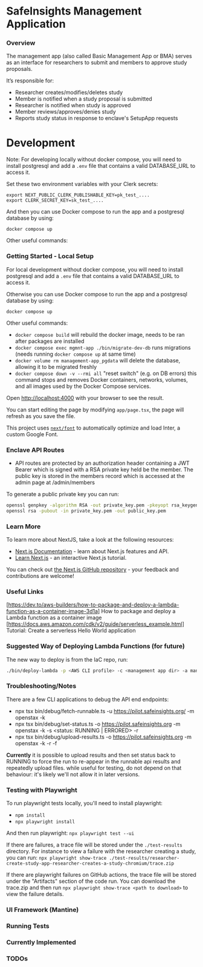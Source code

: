 # SafeInsights Management Application

### Overview

The management app (also called Basic Management App or BMA) serves as an interface for researchers to submit and members to approve study proposals.

It’s responsible for:

- Researcher creates/modifies/deletes study
- Member is notified when a study proposal is submitted
- Researcher is notified when study is approved
- Member reviews/approves/denies study
- Reports study status in response to enclave's SetupApp requests

# Development

Note: For developing locally without docker compose, you will need to install postgresql and add a `.env` file that contains a valid DATABASE_URL to access it.

Set these two environment variables with your Clerk secrets:

```shell
export NEXT_PUBLIC_CLERK_PUBLISHABLE_KEY=pk_test_....
export CLERK_SECRET_KEY=sk_test_....
```

And then you can use Docker compose to run the app and a postgresql database by using:

`docker compose up`

Other useful commands:

### Getting Started - Local Setup

For local development without docker compose, you will need to install postgresql and add a `.env` file that contains a valid DATABASE_URL to access it.

Otherwise you can use Docker compose to run the app and a postgresql database by using:

`docker compose up`

Other useful commands:

- `docker compose build` will rebuild the docker image, needs to be ran after packages are installed
- `docker compose exec mgmnt-app ./bin/migrate-dev-db` runs migrations (needs running `docker compose up` at same time)
- `docker volume rm management-app_pgdata` will delete the database, allowing it to be migrated freshly
- `docker compose down -v --rmi all` "reset switch" (e.g. on DB errors) this command stops and removes Docker containers, networks, volumes, and all images used by the Docker Compose services.

Open [http://localhost:4000](http://localhost:4000) with your browser to see the result.

You can start editing the page by modifying `app/page.tsx`, the page will refresh as you save the file.

This project uses [`next/font`](https://nextjs.org/docs/app/building-your-application/optimizing/fonts) to automatically optimize and load Inter, a custom Google Font.

### Enclave API Routes

- API routes are protected by an authorization header containing a JWT Bearer which is signed with a RSA private key held be the member. The public key is stored in the members record which is accessed at the admin page at /admin/members

To generate a public private key you can run:

```bash
openssl genpkey -algorithm RSA -out private_key.pem -pkeyopt rsa_keygen_bits:4096
openssl rsa -pubout -in private_key.pem -out public_key.pem
```

### Learn More

To learn more about NextJS, take a look at the following resources:

- [Next.js Documentation](https://nextjs.org/docs) - learn about Next.js features and API.
- [Learn Next.js](https://nextjs.org/learn) - an interactive Next.js tutorial.

You can check out [the Next.js GitHub repository](https://github.com/vercel/next.js) - your feedback and contributions are welcome!

### Useful Links

[https://dev.to/aws-builders/how-to-package-and-deploy-a-lambda-function-as-a-container-image-3d1a] How to package and deploy a Lambda function as a container image
[https://docs.aws.amazon.com/cdk/v2/guide/serverless_example.html] Tutorial: Create a serverless Hello World application

### Suggested Way of Deploying Lambda Functions (for future)

The new way to deploy is from the IaC repo, run:

```bash
./bin/deploy-lambda -p <AWS CLI profile> -c <management app dir> -a managementApp
```

### Troubleshooting/Notes

There are a few CLI applications to debug the API end endpoints:

- npx tsx bin/debug/fetch-runnable.ts -u https://pilot.safeinsights.org/ -m openstax -k <path to private key>
- npx tsx bin/debug/set-status.ts -o https://pilot.safeinsights.org -m openstax -k <path to private key> -s <status: RUNNING | ERRORED> -r <uuid of run>
- npx tsx bin/debug/upload-results.ts -o https://pilot.safeinsights.org -m openstax -k <path to private key> -r <uuid of run> -f <path to file to upload as results>

**Currently** it is possible to upload results and then set status back to RUNNING to force the run to re-appear in the runnable api results and repeatedly upload files. while useful for testing, do not depend on that behaviour: it's likely we'll not allow it in later versions.


### Testing with Playwright

To run playwright tests locally, you'll need to install playwright:
- `npm install`
- `npx playwright install`

And then run playwright: `npx playwright test --ui`

If there are failures, a trace file will be stored under the `./test-results` directory.  For instance to view a failure with the researcher creating a study, you can run: `npx playwright show-trace ./test-results/researcher-create-study-app-researcher-creates-a-study-chromium/trace.zip`

If there are playwright failures on GitHub actions, the trace file will be stored under the "Artifacts" section of the code run.  You can download the trace.zip and then run `npx playwright show-trace <path to download>` to view the failure details.


### UI Framework (Mantine)

### Running Tests

### Currently Implemented

### TODOs
